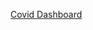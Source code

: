 [Covid Dashboard](https://public.tableau.com/app/profile/thi.phuong.vi.tran/viz/CovidDashboard_17108276947310/Dashboard1?publish=yes)
